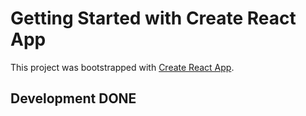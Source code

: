 # Getting Started with Create React App

This project was bootstrapped with [Create React App](https://github.com/facebook/create-react-app).

## Development DONE